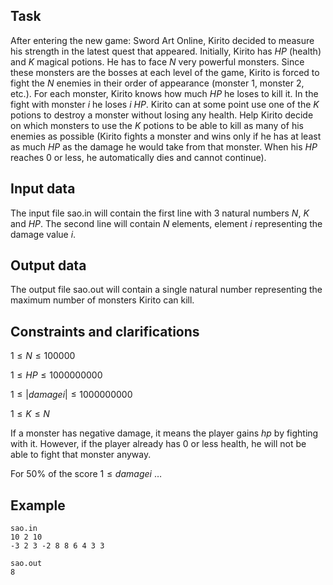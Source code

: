## Task

After entering the new game: Sword Art Online, Kirito decided to measure his strength in the latest quest that appeared. Initially, Kirito has $HP$ (health) and $K$ magical potions. He has to face $N$ very powerful monsters. Since these monsters are the bosses at each level of the game, Kirito is forced to fight the $N$ enemies in their order of appearance (monster $1$, monster $2$, etc.). For each monster, Kirito knows how much $HP$ he loses to kill it. In the fight with monster $i$ he loses $i$ $HP$. Kirito can at some point use one of the $K$ potions to destroy a monster without losing any health. Help Kirito decide on which monsters to use the $K$ potions to be able to kill as many of his enemies as possible (Kirito fights a monster and wins only if he has at least as much $HP$ as the damage he would take from that monster. When his $HP$ reaches $0$ or less, he automatically dies and cannot continue). 

## Input data

The input file sao.in will contain the first line with $3$ natural numbers $N$, $K$ and $HP$. The second line will contain $N$ elements, element $i$ representing the damage value $i$.

## Output data

The output file sao.out will contain a single natural number representing the maximum number of monsters Kirito can kill.

## Constraints and clarifications

$1 \leq N \leq 100000$

$1 \leq HP \leq 1000000000$

$1 \leq |damage i| \leq 1000000000$

$1 \leq K \leq N$

If a monster has negative damage, it means the player gains $hp$ by fighting with it. However, if the player already has $0$ or less health, he will not be able to fight that monster anyway. 

For 50% of the score $1 \leq damage i$ $\dots$

## Example

```
sao.in
10 2 10 
-3 2 3 -2 8 8 6 4 3 3 
```

```
sao.out
8 
```